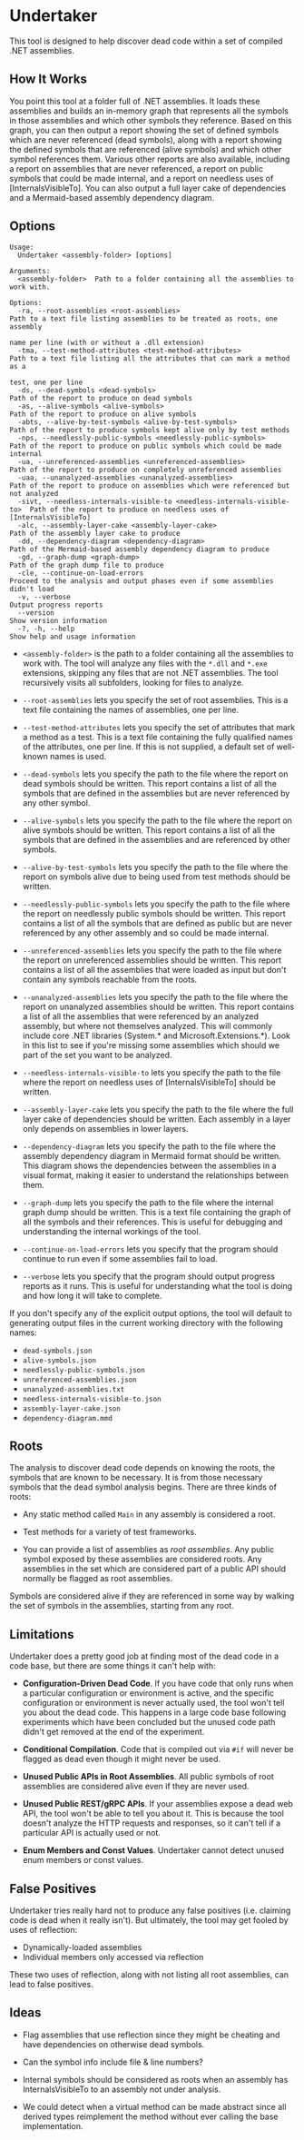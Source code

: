 # Undertaker

This tool is designed to help discover dead code within a set of compiled .NET assemblies.

## How It Works

You point this tool at a folder full of .NET assemblies. It loads these assemblies and
builds an in-memory graph that represents all the symbols in those assemblies and which 
other symbols they reference. Based on this graph, you can then output a report showing
the set of defined symbols which are never referenced (dead symbols), along with a report
showing the defined symbols that are referenced (alive symbols) and which other symbol
references them. Various other reports are also available, including a report on assemblies that
are never referenced, a report on public symbols that could be made internal, and a report
on needless uses of [InternalsVisibleTo]. You can also output a full layer cake of dependencies
and a Mermaid-based assembly dependency diagram.

## Options

```text
Usage:
  Undertaker <assembly-folder> [options]

Arguments:
  <assembly-folder>  Path to a folder containing all the assemblies to work with.

Options:
  -ra, --root-assemblies <root-assemblies>                                Path to a text file listing assemblies to be treated as roots, one assembly
                                                                          name per line (with or without a .dll extension)
  -tma, --test-method-attributes <test-method-attributes>                 Path to a text file listing all the attributes that can mark a method as a
                                                                          test, one per line
  -ds, --dead-symbols <dead-symbols>                                      Path of the report to produce on dead symbols
  -as, --alive-symbols <alive-symbols>                                    Path of the report to produce on alive symbols
  -abts, --alive-by-test-symbols <alive-by-test-symbols>                  Path of the report to produce symbols kept alive only by test methods
  -nps, --needlessly-public-symbols <needlessly-public-symbols>           Path of the report to produce on public symbols which could be made internal
  -ua, --unreferenced-assemblies <unreferenced-assemblies>                Path of the report to produce on completely unreferenced assemblies
  -uaa, --unanalyzed-assemblies <unanalyzed-assemblies>                   Path of the report to produce on assemblies which were referenced but not analyzed
  -sivt, --needless-internals-visible-to <needless-internals-visible-to>  Path of the report to produce on needless uses of [InternalsVisibleTo]
  -alc, --assembly-layer-cake <assembly-layer-cake>                       Path of the assembly layer cake to produce
  -dd, --dependency-diagram <dependency-diagram>                          Path of the Mermaid-based assembly dependency diagram to produce
  -gd, --graph-dump <graph-dump>                                          Path of the graph dump file to produce
  -cle, --continue-on-load-errors                                         Proceed to the analysis and output phases even if some assemblies didn't load
  -v, --verbose                                                           Output progress reports
  --version                                                               Show version information
  -?, -h, --help                                                          Show help and usage information
```

* `<assembly-folder>` is the path to a folder containing all the assemblies to work with. The tool will
  analyze any files with the `*.dll` and `*.exe` extensions, skipping any files that are not .NET assemblies.
  The tool recursively visits all subfolders, looking for files to analyze.

* `--root-assemblies` lets you specify the set of root assemblies. This is a text file
  containing the names of assemblies, one per line.

* `--test-method-attributes` lets you specify the set of attributes that mark a method as a test. This is a text file
  containing the fully qualified names of the attributes, one per line. If this is not supplied, a default set of
  well-known names is used.

* `--dead-symbols` lets you specify the path to the file where the report on dead symbols
  should be written. This report contains a list of all the symbols that are defined in the
  assemblies but are never referenced by any other symbol.

* `--alive-symbols` lets you specify the path to the file where the report on alive symbols
  should be written. This report contains a list of all the symbols that are defined in the
  assemblies and are referenced by other symbols.

* `--alive-by-test-symbols` lets you specify the path to the file where the report on symbols alive due
  to being used from test methods should be written.

* `--needlessly-public-symbols` lets you specify the path to the file where the report on needlessly
  public symbols should be written. This report contains a list of all the symbols that are
  defined as public but are never referenced by any other assembly and so could be made internal.

* `--unreferenced-assemblies` lets you specify the path to the file where the report on unreferenced
  assemblies should be written. This report contains a list of all the assemblies that were loaded as input
  but don't contain any symbols reachable from the roots.
 
* `--unanalyzed-assemblies` lets you specify the path to the file where the report on unanalyzed
  assemblies should be written. This report contains a list of all the assemblies that were referenced by
  an analyzed assembly, but where not themselves analyzed. This will commonly include core .NET libraries
  (System.* and Microsoft.Extensions.*). Look in this list to see if you're missing some assemblies which 
  should we part of the set you want to be analyzed.
 
* `--needless-internals-visible-to` lets you specify the path to the file where the report
  on needless uses of [InternalsVisibleTo] should be written.

* `--assembly-layer-cake` lets you specify the path to the file where the full layer cake of dependencies
  should be written. Each assembly in a layer only depends on assemblies in lower layers.

* `--dependency-diagram` lets you specify the path to the file where the assembly dependency diagram in
  Mermaid format should be written. This diagram shows the dependencies between the assemblies in a
  visual format, making it easier to understand the relationships between them.

* `--graph-dump` lets you specify the path to the file where the internal graph dump should be written.
  This is a text file containing the graph of all the symbols and their references. This is useful for
  debugging and understanding the internal workings of the tool.
	
* `--continue-on-load-errors` lets you specify that the program should continue to run even if some assemblies
  fail to load.

* `--verbose` lets you specify that the program should output progress reports as it runs. This is useful for
  understanding what the tool is doing and how long it will take to complete.

If you don't specify any of the explicit output options, the tool will default to generating output files in the
current working directory with the following names:

* `dead-symbols.json`
* `alive-symbols.json`
* `needlessly-public-symbols.json`
* `unreferenced-assemblies.json`
* `unanalyzed-assemblies.txt`
* `needless-internals-visible-to.json`
* `assembly-layer-cake.json`
* `dependency-diagram.mmd`

## Roots

The analysis to discover dead code depends on knowing the roots, the symbols that are
known to be necessary. It is from those necessary symbols that the dead symbol analysis
begins. There are three kinds of roots:

* Any static method called `Main` in any assembly is considered a root.

* Test methods for a variety of test frameworks.

* You can provide a list of assemblies as _root assemblies_. Any public symbol exposed by
  these assemblies are considered roots. Any assemblies in the set which are considered
  part of a public API should normally be flagged as root assemblies.

Symbols are considered alive if they are referenced in some way by walking the set of
symbols in the assemblies, starting from any root.

## Limitations

Undertaker does a pretty good job at finding most of the dead code in a code base, but there are some things it can't help with:

* **Configuration-Driven Dead Code**. If you have code that only runs when a particular configuration or environment is active, and
  the specific configuration or environment is never actually used, the tool won't tell you about the dead code. This happens in
  a large code base following experiments which have been concluded but the unused code path didn't get removed at the end of the
  experiment.

* **Conditional Compilation**. Code that is compiled out via `#if` will never be flagged as dead even though it might never be used.

* **Unused Public APIs in Root Assemblies**. All public symbols of root assemblies are considered alive even if they are
  never used.

* **Unused Public REST/gRPC APIs**. If your assemblies expose a dead web API, the tool won't be able to tell you about it. This is
  because the tool doesn't analyze the HTTP requests and responses, so it can't tell if a particular API is actually used or not. 

* **Enum Members and Const Values**. Undertaker cannot detect unused enum members or const values.

## False Positives

Undertaker tries really hard not to produce any false positives (i.e. claiming code is dead when it really isn't). But ultimately, the tool
may get fooled by uses of reflection:

* Dynamically-loaded assemblies
* Individual members only accessed via reflection

These two uses of reflection, along with not listing all root assemblies, can lead to false
positives.

## Ideas

* Flag assemblies that use reflection since they might be cheating and
have dependencies on otherwise dead symbols.

* Can the symbol info include file & line numbers?

* Internal symbols should be considered as roots when an assembly has InternalsVisibleTo to an assembly not under analysis.

* We could detect when a virtual method can be made abstract since all derived types reimplement the method without ever calling
  the base implementation.
